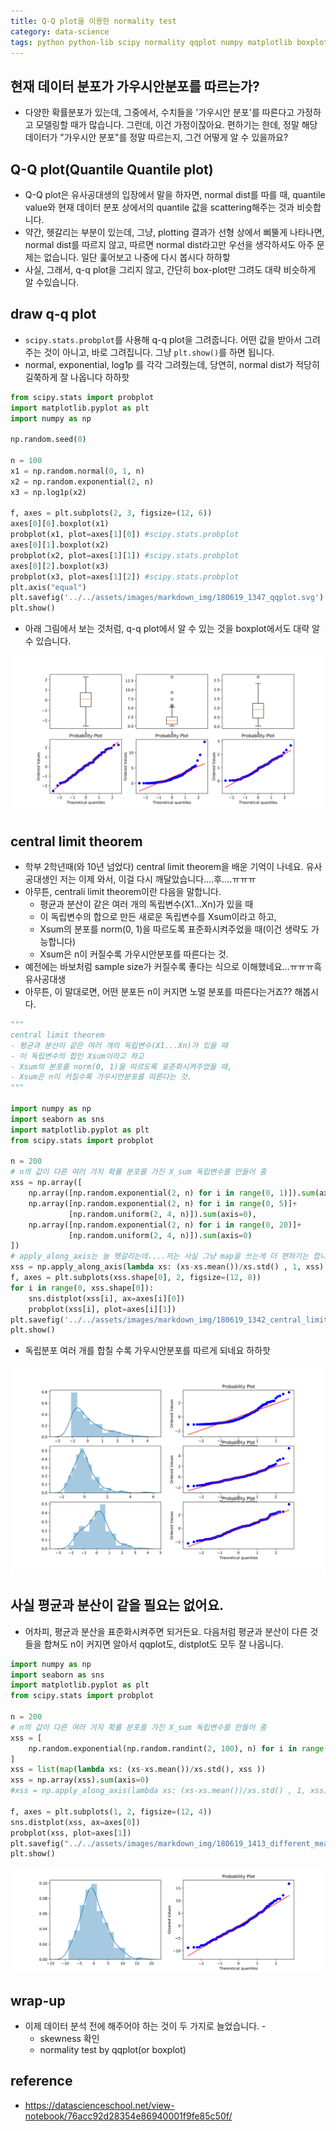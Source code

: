 ```yaml
---
title: Q-Q plot을 이용한 normality test 
category: data-science
tags: python python-lib scipy normality qqplot numpy matplotlib boxplot seaborn
---
```


## 현재 데이터 분포가 가우시안분포를 따르는가? 

- 다양한 확률분포가 있는데, 그중에서, 수치들을 '가우시안 분포'를 따른다고 가정하고 모델링할 때가 많습니다. 그런데, 이건 가정이잖아요. 편하기는 한데, 정말 해당 데이터가 "가우시안 분포"를 정말 따르는지, 그건 어떻게 알 수 있을까요?

## Q-Q plot(Quantile Quantile plot)

- Q-Q plot은 유사공대생의 입장에서 말을 하자면, normal dist를 따를 때, quantile value와 현재 데이터 분포 상에서의 quantile 값을 scattering해주는 것과 비슷합니다. 
- 약간, 헷갈리는 부분이 있는데, 그냥, plotting 결과가 선형 상에서 삐뚤게 나타나면, normal dist를 따르지 않고, 따르면 normal dist라고만 우선을 생각하셔도 아주 문제는 없습니다. 일단 훑어보고 나중에 다시 봅시다 하하핳
- 사실, 그래서, q-q plot을 그리지 않고, 간단히 box-plot만 그려도 대략 비슷하게 알 수있습니다. 

## draw q-q plot

- `scipy.stats.probplot`를 사용해 q-q plot을 그려줍니다. 어떤 값을 받아서 그려주는 것이 아니고, 바로 그려집니다. 그냥 `plt.show()`를 하면 됩니다. 
- normal, exponential, log1p 를 각각 그려줬는데, 당연히, normal dist가 적당히 길쭉하게 잘 나옵니다 하하핫

```python
from scipy.stats import probplot
import matplotlib.pyplot as plt 
import numpy as np 

np.random.seed(0)

n = 100
x1 = np.random.normal(0, 1, n)
x2 = np.random.exponential(2, n)
x3 = np.log1p(x2)

f, axes = plt.subplots(2, 3, figsize=(12, 6))
axes[0][0].boxplot(x1)
probplot(x1, plot=axes[1][0]) #scipy.stats.probplot
axes[0][1].boxplot(x2)
probplot(x2, plot=axes[1][1]) #scipy.stats.probplot
axes[0][2].boxplot(x3)
probplot(x3, plot=axes[1][2]) #scipy.stats.probplot
plt.axis("equal")
plt.savefig('../../assets/images/markdown_img/180619_1347_qqplot.svg')
plt.show()
```

- 아래 그림에서 보는 것처럼, q-q plot에서 알 수 있는 것을 boxplot에서도 대략 알 수 있습니다. 

![](/assets/images/markdown_img/180619_1347_qqplot.svg)

## central limit theorem 

- 학부 2학년때(와 10년 넘었다) central limit theorem을 배운 기억이 나네요. 유사공대생인 저는 이제 와서, 이걸 다시 깨달았습니다....후....ㅠㅠㅠ
- 아무튼, centrali limit theorem이란 다음을 말합니다. 
    - 평균과 분산이 같은 여러 개의 독립변수(X1...Xn)가 있을 때 
    - 이 독립변수의 합으로 만든 새로운 독립변수를 Xsum이라고 하고, 
    - Xsum의 분포를 norm(0, 1)을 따르도록 표준화시켜주었을 때(이건 생략도 가능합니다)
    - Xsum은 n이 커질수록 가우시안분포를 따른다는 것. 
- 예전에는 바보처럼 sample size가 커질수록 좋다는 식으로 이해했네요...ㅠㅠㅠ흑 유사공대생 
- 아무튼, 이 말대로면, 어떤 분포든 n이 커지면 노멀 분포를 따른다는거죠?? 해봅시다. 

```python
"""
central limit theorem
- 평균과 분산이 같은 여러 개의 독립변수(X1...Xn)가 있을 때 
- 이 독립변수의 합인 Xsum이라고 하고 
- Xsum의 분포를 norm(0, 1)을 따르도록 표준화시켜주었을 때, 
- Xsum은 n이 커질수록 가우시안분포를 따른다는 것. 
"""

import numpy as np
import seaborn as sns
import matplotlib.pyplot as plt
from scipy.stats import probplot

n = 200
# n의 값이 다른 여러 가지 확률 분포를 가진 X_sum 독립변수를 만들어 줌
xss = np.array([
    np.array([np.random.exponential(2, n) for i in range(0, 1)]).sum(axis=0), 
    np.array([np.random.exponential(2, n) for i in range(0, 5)]+
             [np.random.uniform(2, 4, n)]).sum(axis=0), 
    np.array([np.random.exponential(2, n) for i in range(0, 20)]+
             [np.random.uniform(2, 4, n)]).sum(axis=0)
])
# apply_along_axis는 늘 헷갈리는데....저는 사실 그냥 map을 쓰는게 더 편하기는 합니다 하하핫
xss = np.apply_along_axis(lambda xs: (xs-xs.mean())/xs.std() , 1, xss)
f, axes = plt.subplots(xss.shape[0], 2, figsize=(12, 8))
for i in range(0, xss.shape[0]):
    sns.distplot(xss[i], ax=axes[i][0])
    probplot(xss[i], plot=axes[i][1])
plt.savefig('../../assets/images/markdown_img/180619_1342_central_limit_prove.svg')
plt.show()
```

- 독립분포 여러 개를 합칠 수록 가우시안분포를 따르게 되네요 하하핫

![](/assets/images/markdown_img/180619_1342_central_limit_prove.svg)

## 사실 평균과 분산이 같을 필요는 없어요. 

- 어차피, 평균과 분산을 표준화시켜주면 되거든요. 다음처럼 평균과 분산이 다른 것들을 합쳐도 n이 커지면 알아서 qqplot도, distplot도 모두 잘 나옵니다. 

```python
import numpy as np
import seaborn as sns
import matplotlib.pyplot as plt
from scipy.stats import probplot

n = 200
# n의 값이 다른 여러 가지 확률 분포를 가진 X_sum 독립변수를 만들어 줌
xss = [
    np.random.exponential(np.random.randint(2, 100), n) for i in range(0, 20)
]
xss = list(map(lambda xs: (xs-xs.mean())/xs.std(), xss ))
xss = np.array(xss).sum(axis=0)
#xss = np.apply_along_axis(lambda xs: (xs-xs.mean())/xs.std() , 1, xss).sum(axis=0)

f, axes = plt.subplots(1, 2, figsize=(12, 4))
sns.distplot(xss, ax=axes[0])
probplot(xss, plot=axes[1])
plt.savefig("../../assets/images/markdown_img/180619_1413_different_mean_var.svg")
plt.show()
```

![](/assets/images/markdown_img/180619_1413_different_mean_var.svg)

## wrap-up

- 이제 데이터 분석 전에 해주어야 하는 것이 두 가지로 늘었습니다. -
    - skewness 확인
    - normality test by qqplot(or boxplot)

## reference 

- <https://datascienceschool.net/view-notebook/76acc92d28354e86940001f9fe85c50f/>